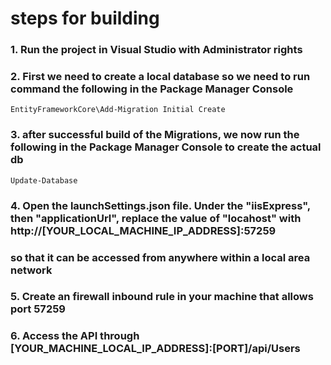 # steps for building #

### 1. Run the project in Visual Studio with Administrator rights ###

### 2. First we need to create a local database so we need to run command the following in the Package Manager Console ###
```
EntityFrameworkCore\Add-Migration Initial Create
```

### 3. after successful build of the Migrations, we now run the following in the Package Manager Console to create the actual db ###
```
Update-Database
```

### 4. Open the launchSettings.json file. Under the "iisExpress", then "applicationUrl", replace the value of "locahost" with http://[YOUR_LOCAL_MACHINE_IP_ADDRESS]:57259 ###
### so that it can be accessed from anywhere within a local area network ###

### 5. Create an firewall inbound rule in your machine that allows port 57259 ###

### 6. Access the API through [YOUR_MACHINE_LOCAL_IP_ADDRESS]:[PORT]/api/Users ###
